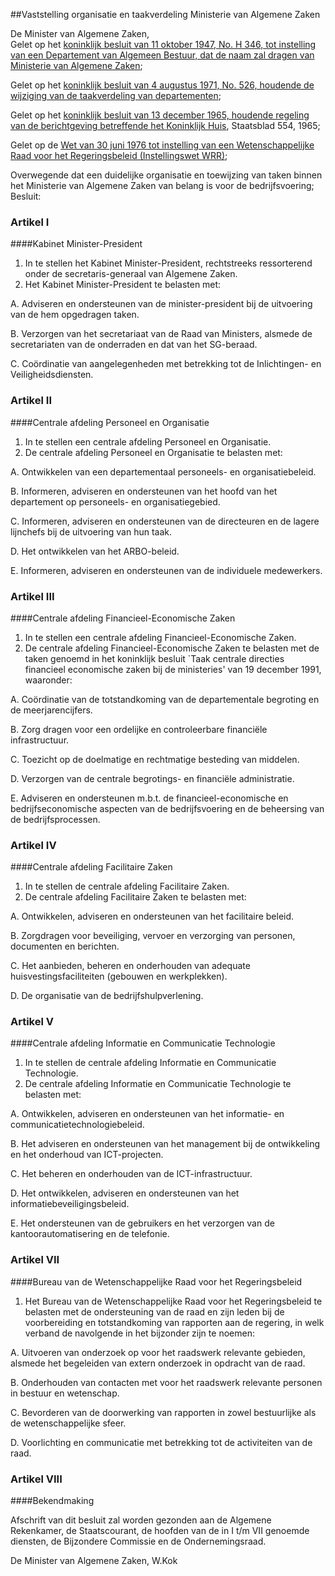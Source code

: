 <meta http-equiv='Content-Type' content='text/html; charset=utf-8' />

##Vaststelling organisatie en taakverdeling Ministerie van Algemene Zaken

De Minister van Algemene Zaken,  
Gelet op het [koninklijk besluit van 11 oktober 1947, No. H 346, tot instelling van een Departement van Algemeen Bestuur, dat de naam zal dragen van Ministerie van Algemene Zaken](../../../../../../../../../../KB/besluit/regeling/berichtgeving/betreffende/het/koninklijk/huis/BWBR0002513/README.md);

Gelet op het [koninklijk besluit van 4 augustus 1971, No. 526, houdende de wijziging van de taakverdeling van departementen](../../../../../../../../../../KB/besluit/wijziging/taakverdeling/van/departementen/BWBR0002780/README.md);

Gelet op het [koninklijk besluit van 13 december 1965, houdende regeling van de berichtgeving betreffende het Koninklijk Huis](../../../../../../../../../../KB/besluit/instelling/ministerie/van/algemene/zaken/BWBR0002033/README.md), Staatsblad 554, 1965;

Gelet op de [Wet van 30 juni 1976 tot instelling van een Wetenschappelijke Raad voor het Regeringsbeleid (Instellingswet WRR)](../../../../../../../../../../wet/instellingswet/w.r.r./BWBR0003043/README.md);

Overwegende dat een duidelijke organisatie en toewijzing van taken binnen het Ministerie van Algemene Zaken van belang is voor de bedrijfsvoering;
Besluit:    

### Artikel  I  

####Kabinet Minister-President

1.  In te stellen het Kabinet Minister-President, rechtstreeks ressorterend onder de secretaris-generaal van Algemene Zaken.   
2.  Het Kabinet Minister-President te belasten met: 

A. Adviseren en ondersteunen van de minister-president bij de uitvoering van de hem opgedragen taken.  

B. Verzorgen van het secretariaat van de Raad van Ministers, alsmede de secretariaten van de onderraden en dat van het SG-beraad.  

C. Coördinatie van aangelegenheden met betrekking tot de Inlichtingen- en Veiligheidsdiensten.     

### Artikel  II  

####Centrale afdeling Personeel en Organisatie

1.  In te stellen een centrale afdeling Personeel en Organisatie.   
2.  De centrale afdeling Personeel en Organisatie te belasten met: 

A. Ontwikkelen van een departementaal personeels- en organisatiebeleid.  

B. Informeren, adviseren en ondersteunen van het hoofd van het departement op personeels- en organisatiegebied.  

C. Informeren, adviseren en ondersteunen van de directeuren en de lagere lijnchefs bij de uitvoering van hun taak.  

D. Het ontwikkelen van het ARBO-beleid.  

E. Informeren, adviseren en ondersteunen van de individuele medewerkers.     

### Artikel  III  

####Centrale afdeling Financieel-Economische Zaken

1.  In te stellen een centrale afdeling Financieel-Economische Zaken.   
2.  De centrale afdeling Financieel-Economische Zaken te belasten met de taken genoemd in het koninklijk besluit `Taak centrale directies financieel economische zaken bij de ministeries' van 19 december 1991, waaronder: 

A. Coördinatie van de totstandkoming van de departementale begroting en de meerjarencijfers.  

B. Zorg dragen voor een ordelijke en controleerbare financiële infrastructuur.  

C. Toezicht op de doelmatige en rechtmatige besteding van middelen.  

D. Verzorgen van de centrale begrotings- en financiële administratie.  

E. Adviseren en ondersteunen m.b.t. de financieel-economische en bedrijfseconomische aspecten van de bedrijfsvoering en de beheersing van de bedrijfsprocessen.     

### Artikel  IV  

####Centrale afdeling Facilitaire Zaken

1.  In te stellen de centrale afdeling Facilitaire Zaken.   
2.  De centrale afdeling Facilitaire Zaken te belasten met: 

A. Ontwikkelen, adviseren en ondersteunen van het facilitaire beleid.  

B. Zorgdragen voor beveiliging, vervoer en verzorging van personen, documenten en berichten.  

C. Het aanbieden, beheren en onderhouden van adequate huisvestingsfaciliteiten (gebouwen en werkplekken).  

D. De organisatie van de bedrijfshulpverlening.     

### Artikel  V  

####Centrale afdeling Informatie en Communicatie Technologie

1.  In te stellen de centrale afdeling Informatie en Communicatie Technologie.   
2.  De centrale afdeling Informatie en Communicatie Technologie te belasten met: 

A. Ontwikkelen, adviseren en ondersteunen van het informatie- en communicatietechnologiebeleid.  

B. Het adviseren en ondersteunen van het management bij de ontwikkeling en het onderhoud van ICT-projecten.  

C. Het beheren en onderhouden van de ICT-infrastructuur.  

D. Het ontwikkelen, adviseren en ondersteunen van het informatiebeveiligingsbeleid.  

E. Het ondersteunen van de gebruikers en het verzorgen van de kantoorautomatisering en de telefonie.     

### Artikel  VII  

####Bureau van de Wetenschappelijke Raad voor het Regeringsbeleid

1.  Het Bureau van de Wetenschappelijke Raad voor het Regeringsbeleid te belasten met de ondersteuning van de raad en zijn leden bij de voorbereiding en totstandkoming van rapporten aan de regering, in welk verband de navolgende in het bijzonder zijn te noemen: 

A. Uitvoeren van onderzoek op voor het raadswerk relevante gebieden, alsmede het begeleiden van extern onderzoek in opdracht van de raad.  

B. Onderhouden van contacten met voor het raadswerk relevante personen in bestuur en wetenschap.  

C. Bevorderen van de doorwerking van rapporten in zowel bestuurlijke als de wetenschappelijke sfeer.  

D. Voorlichting en communicatie met betrekking tot de activiteiten van de raad.     

### Artikel  VIII  

####Bekendmaking

Afschrift van dit besluit zal worden gezonden aan de Algemene Rekenkamer, de Staatscourant, de hoofden van de in I t/m VII genoemde diensten, de Bijzondere Commissie en de Ondernemingsraad.  

De 
Minister van Algemene Zaken, 
W.Kok    
